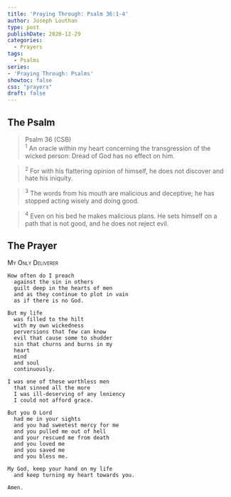 ```yaml
---
title: 'Praying Through: Psalm 36:1-4'
author: Joseph Louthan
type: post
publishDate: 2020-12-29
categories:
  - Prayers
tags:
  - Psalms
series:
- 'Praying Through: Psalms'
showtoc: false
css: "prayers"
draft: false
---
```

## The Psalm

>Psalm 36 (CSB)  
><sup>1</sup> An oracle within my heart concerning the transgression of the wicked person: Dread of God has no effect on him. 

><sup>2</sup> For with his flattering opinion of himself, he does not discover and hate his iniquity. 

><sup>3</sup> The words from his mouth are malicious and deceptive; he has stopped acting wisely and doing good. 

><sup>4</sup> Even on his bed he makes malicious plans. He sets himself on a path that is not good, and he does not reject evil. 

## The Prayer

<div style="font-variant: small-caps;">
My Only Deliverer
</div>

```text
How often do I preach
  against the sin in others
  guilt deep in the hearts of men
  and as they continue to plot in vain
  as if there is no God.

But my life
  was filled to the hilt
  with my own wickedness
  perversions that few can know
  evil that cause some to shudder
  sin that churns and burns in my
  heart
  mind
  and soul
  continuously.

I was one of these worthless men
  that sinned all the more
  I was ill-deserving of any leniency
  I could not afford grace.

But you O Lord
  had me in your sights
  and you had sweetest mercy for me
  and you pulled me out of hell
  and your rescued me from death
  and you loved me
  and you saved me
  and you bless me.

My God, keep your hand on my life
  and keep turning my heart towards you.

Amen.
```
